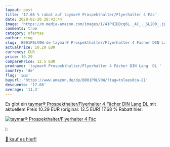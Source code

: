 ```yaml
---
layout: post
title: '17.68 % rabat auf taymar® Prospekthalter/Flyerhalter 4 Fäc'
date: 2020-02-20 20:43:44
image: 'https://m.media-amazon.com/images/I/41PHIDDcq6L._AC_._SL200_.jpg'
comments: true
category: ofertas
author: ring
slug: 'B001P0LV0W-de taymar® Prospekthalter/Flyerhalter 4 Fächer DIN Lang  DL '
actualPrice: 10.29 EUR
currency: EUR
price: 10.29
comparePrice: 12.5 EUR
prodname: 'taymar® Prospekthalter/Flyerhalter 4 Fächer DIN Lang  DL '
country: 'de'
flag: '🇩🇪'
buyurl: 'https://www.amazon.de/dp/B001P0LV0W/?tag=tolees0ca-21'
descuento: '17.68'
average: '11.3'
---
```


Es gibt ein [taymar® Prospekthalter/Flyerhalter 4 Fächer DIN Lang  DL ](https://www.amazon.de/dp/B001P0LV0W/?tag=tolees0ca-21) mit aktuellem Preis 10.29 EUR (original: 12.5 EUR) 17.68 % Rabatt hier:

[![taymar® Prospekthalter/Flyerhalter 4 Fäc](https://m.media-amazon.com/images/I/41PHIDDcq6L._AC_._SL200_.jpg)](https://www.amazon.de/dp/B001P0LV0W/?tag=tolees0ca-21)

ℹ️:


[🛒 kauf es hier!!](https://www.amazon.de/dp/B001P0LV0W/?tag=tolees0ca-21)

